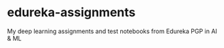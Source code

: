 # edureka-assignments
My deep learning assignments and test notebooks from Edureka PGP in AI &amp; ML
